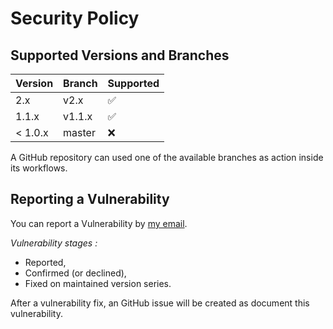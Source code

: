 # Security Policy

## Supported Versions and Branches

| Version | Branch | Supported          |
|---------|--------|--------------------|
| 2.x     | v2.x   | :white_check_mark: |
| 1.1.x   | v1.1.x | :white_check_mark: |
| < 1.0.x | master | :x:                |

A GitHub repository can used one of the available branches as action inside its workflows.

## Reporting a Vulnerability

You can report a Vulnerability by [my email](mailto:romain.lespinasse@gmail.com).

_Vulnerability stages :_

- Reported,
- Confirmed (or declined),
- Fixed on maintained version series.

After a vulnerability fix, an GitHub issue will be created as document this vulnerability.
